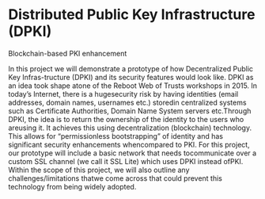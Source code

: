 # Distributed Public Key Infrastructure (DPKI)
Blockchain-based PKI enhancement

In this project we will demonstrate a prototype of how Decentralized Public Key Infras-tructure (DPKI) and its security features would look like.  DPKI as an idea took shape atone of the Reboot Web of Trusts workshops in 2015.  In today’s Internet,  there is a hugesecurity risk by having identities (email addresses, domain names, usernames etc.)  storedin  centralized  systems  such  as  Certificate  Authorities,  Domain  Name  System  servers  etc.Through  DPKI,  the  idea  is  to  return  the  ownership  of  the  identity  to  the  users  who  areusing  it.   It  achieves  this  using  decentralization  (blockchain)  technology.   This  allows  for “permissionless bootstrapping” of identity and has significant security enhancements whencompared to PKI. For this project, our prototype will include a basic network that needs tocommunicate over a custom SSL channel (we call it SSL Lite) which uses DPKI instead ofPKI. Within the scope of this project, we will also outline any challenges/limitations thatwe come across that could prevent this technology from being widely adopted.